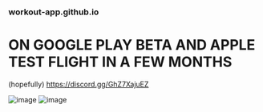 ### workout-app.github.io

# ON GOOGLE PLAY BETA AND APPLE TEST FLIGHT IN A FEW MONTHS
(hopefully)
https://discord.gg/GhZ7XajuEZ


![image](https://github.com/user-attachments/assets/fed76ad6-efc8-44c7-aac0-4339455d2804)
![image](https://github.com/user-attachments/assets/c439656f-3f43-4417-9c73-0e52ea131092)
